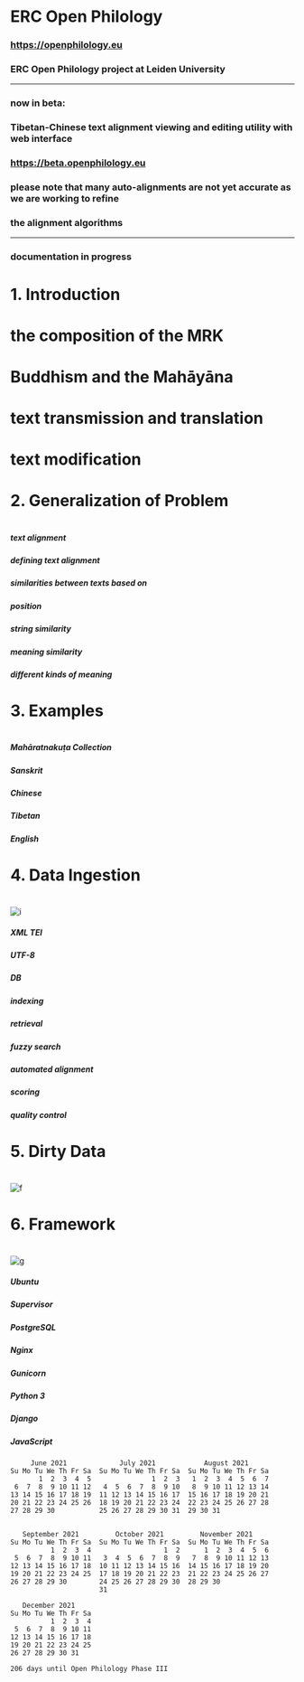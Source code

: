 # ERC Open Philology

### https://openphilology.eu
### ERC Open Philology project at Leiden University

***

### now in beta:
### Tibetan-Chinese text alignment viewing and editing utility with web interface
### https://beta.openphilology.eu

### please note that many auto-alignments are not yet accurate as we are working to refine
### the alignment algorithms

***

### documentation in progress

#
# 1. Introduction
#

# the composition of the MRK

# Buddhism and the Mahāyāna

# text transmission and translation

# text modification

#
# 2. Generalization of Problem
#
##### text alignment

##### defining text alignment

##### similarities between texts based on
##### position
##### string similarity
##### meaning similarity
##### different kinds of meaning

#
# 3. Examples
#
##### Mahāratnakuṭa Collection
##### Sanskrit
##### Chinese
##### Tibetan
##### English

# 4. Data Ingestion
#
![i](https://openphilology.eu/media/pages/news/524279882-1558970201/newsdatech2019.05.png)

##### XML TEI
##### UTF-8
##### DB
##### indexing
##### retrieval
##### fuzzy search
##### automated alignment
##### scoring
##### quality control

#
# 5. Dirty Data
#
![f](https://openphilology.eu/media/pages/news/2225901429-1553523766/newsdadh2018.png)

#
# 6. Framework
#
![g](https://openphilology.eu/media/pages/news/1898924401-1555331596/newsaas2019.03.23o.png)

##### Ubuntu
##### Supervisor
##### PostgreSQL
##### Nginx
##### Gunicorn
##### Python 3
##### Django
##### JavaScript

````
     June 2021             July 2021            August 2021       
Su Mo Tu We Th Fr Sa  Su Mo Tu We Th Fr Sa  Su Mo Tu We Th Fr Sa  
       1  2  3  4  5               1  2  3   1  2  3  4  5  6  7  
 6  7  8  9 10 11 12   4  5  6  7  8  9 10   8  9 10 11 12 13 14  
13 14 15 16 17 18 19  11 12 13 14 15 16 17  15 16 17 18 19 20 21  
20 21 22 23 24 25 26  18 19 20 21 22 23 24  22 23 24 25 26 27 28  
27 28 29 30           25 26 27 28 29 30 31  29 30 31              
                                                                  

   September 2021         October 2021         November 2021      
Su Mo Tu We Th Fr Sa  Su Mo Tu We Th Fr Sa  Su Mo Tu We Th Fr Sa  
          1  2  3  4                  1  2      1  2  3  4  5  6  
 5  6  7  8  9 10 11   3  4  5  6  7  8  9   7  8  9 10 11 12 13  
12 13 14 15 16 17 18  10 11 12 13 14 15 16  14 15 16 17 18 19 20  
19 20 21 22 23 24 25  17 18 19 20 21 22 23  21 22 23 24 25 26 27  
26 27 28 29 30        24 25 26 27 28 29 30  28 29 30              
                      31                                          

   December 2021      
Su Mo Tu We Th Fr Sa  
          1  2  3  4  
 5  6  7  8  9 10 11  
12 13 14 15 16 17 18  
19 20 21 22 23 24 25  
26 27 28 29 30 31     
                      
206 days until Open Philology Phase III